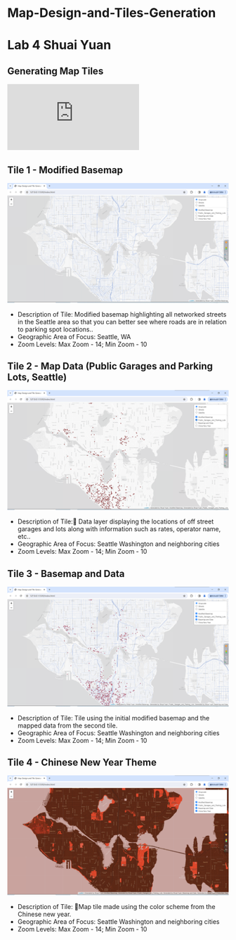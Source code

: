 # Map-Design-and-Tiles-Generation
# Lab 4 Shuai Yuan

## Generating Map Tiles
![Hosted Webmap](https://github.com/marshal325/Map-Design-and-Tiles-Generation/blob/main/index.html)
## Tile 1 - Modified Basemap
![Map Image](https://github.com/marshal325/Map-Design-and-Tiles-Generation/blob/main/img/1.png)

- Description of Tile: Modified basemap highlighting all networked streets in the Seattle area so that you can better see where roads are in relation to parking spot locations.. 
- Geographic Area of Focus: Seattle, WA 
- Zoom Levels: Max Zoom - 14; Min Zoom - 10

## Tile 2 - Map Data (Public Garages and Parking Lots, Seattle)
![Map Image](https://github.com/marshal325/Map-Design-and-Tiles-Generation/blob/main/img/2.png)

- Description of Tile: Data layer displaying the locations of off street garages and lots along with information such as rates, operator name, etc..
- Geographic Area of Focus: Seattle Washington and neighboring cities 
- Zoom Levels: Max Zoom - 14; Min Zoom - 10

## Tile 3 - Basemap and Data 
![Map Image](https://github.com/marshal325/Map-Design-and-Tiles-Generation/blob/main/img/3.png)

- Description of Tile: Tile using the initial modified basemap and the mapped data from the second tile.
- Geographic Area of Focus: Seattle Washington and neighboring cities  
- Zoom Levels: Max Zoom - 14; Min Zoom - 10

## Tile 4 - Chinese New Year Theme
![Map Image](https://github.com/marshal325/Map-Design-and-Tiles-Generation/blob/main/img/4.png)

- Description of Tile: Map tile made using the color scheme from the Chinese new year. 
- Geographic Area of Focus: Seattle Washington and neighboring cities 
- Zoom Levels: Max Zoom - 14; Min Zoom - 10